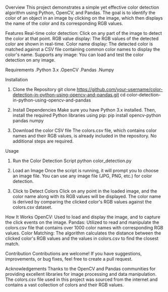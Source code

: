 Overview
This project demonstrates a simple yet effective color detection algorithm using Python, OpenCV, and Pandas. The goal is to identify the color of an object in an image by clicking on the image, which then displays the name of the color and its corresponding RGB values.

Features
Real-time color detection: Click on any part of the image to detect the color at that point.
RGB value display: The RGB values of the detected color are shown in real-time.
Color name display: The detected color is matched against a CSV file containing common color names to display the color's name.
Supports any image: You can load and test the color detection on any image.

Requirements
.Python 3.x
.OpenCV
.Pandas
.Numpy

Installation
1. Clone the Repository
git clone https://github.com/your-username/color-detection-in-python-using-opencv-and-pandas.git
cd color-detection-in-python-using-opencv-and-pandas

2. Install Dependencies
Make sure you have Python 3.x installed. Then, install the required Python libraries using pip:
pip install opencv-python pandas numpy

3. Download the color CSV file
The colors.csv file, which contains color names and their RGB values, is already included in the repository. No additional steps are required.

Usage
1. Run the Color Detection Script
python color_detection.py

2. Load an Image
Once the script is running, it will prompt you to choose an image file.
You can use any image file (JPG, PNG, etc.) for color detection.

3. Click to Detect Colors
Click on any point in the loaded image, and the color name along with its RGB values will be displayed.
The color name is derived by comparing the clicked color's RGB values against the colors.csv dataset.

How It Works
OpenCV: Used to load and display the image, and to capture the click events on the image.
Pandas: Utilized to read and manipulate the colors.csv file that contains over 1000 color names with corresponding RGB values.
Color Matching: The algorithm calculates the distance between the clicked color's RGB values and the values in colors.csv to find the closest match.

Contribution
Contributions are welcome! If you have suggestions, improvements, or bug fixes, feel free to create a pull request.

Acknowledgements
Thanks to the OpenCV and Pandas communities for providing excellent libraries for image processing and data manipulation.
The colors.csv file used in this project was sourced from the internet and contains a vast collection of colors and their RGB values.

